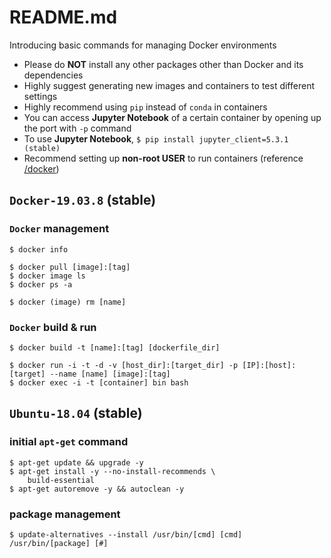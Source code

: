 # README.md

Introducing basic commands for managing Docker environments
* Please do __NOT__ install any other packages other than Docker and its dependencies
* Highly suggest generating new images and containers to test different settings
* Highly recommend using `pip` instead of `conda` in containers
* You can access __Jupyter Notebook__ of a certain container by opening up the port with `-p` command
* To use __Jupyter Notebook__, `$ pip install jupyter_client=5.3.1 (stable)`
* Recommend setting up __non-root USER__ to run containers (reference [/docker](https://github.com/pwangjoo/test/blob/master/docker))

## `Docker-19.03.8` (stable)

### `Docker` management
```
$ docker info

$ docker pull [image]:[tag]
$ docker image ls
$ docker ps -a

$ docker (image) rm [name]
```

### `Docker` build & run
```
$ docker build -t [name]:[tag] [dockerfile_dir]

$ docker run -i -t -d -v [host_dir]:[target_dir] -p [IP]:[host]:[target] --name [name] [image]:[tag]
$ docker exec -i -t [container] bin bash
```

## `Ubuntu-18.04` (stable)

### initial `apt-get` command
```
$ apt-get update && upgrade -y
$ apt-get install -y --no-install-recommends \
    build-essential
$ apt-get autoremove -y && autoclean -y
```

### package management
```
$ update-alternatives --install /usr/bin/[cmd] [cmd] /usr/bin/[package] [#]
```
